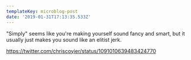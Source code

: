 ```yaml
---
templateKey: microblog-post
date: '2019-01-31T17:13:35.533Z'
---
```


"Simply" seems like you're making yourself sound fancy and smart, but it usually just makes you sound like an elitist jerk.

https://twitter.com/chriscoyier/status/1091010639483424770

